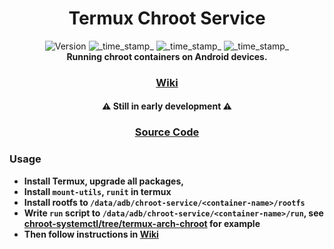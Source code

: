 <h1 align="center">Termux Chroot Service</h1>

<div align="center">
  <!-- Version -->
    <img src="https://img.shields.io/badge/Version-v0.1.0-blue.svg?longCache=true&style=popout-square"
      alt="Version" />
  <!-- Last Updated -->
    <img src="https://img.shields.io/badge/Updated-6.24 2025-green.svg?longCache=true&style=flat-square"
      alt="_time_stamp_" />
  <!-- Min Magisk -->
    <img src="https://img.shields.io/badge/MinMagisk-27.0-red.svg?longCache=true&style=flat-square"
      alt="_time_stamp_" />
  <!-- Min KSU -->
    <img src="https://img.shields.io/badge/MinKernelSU-0.9.5-red.svg?longCache=true&style=flat-square"
      alt="_time_stamp_" /></div>

<div align="center">
  <strong>Running chroot containers on Android devices.
    <h3><a href="https://github.com/5kind/chroot-service/wiki">Wiki</a></h3><h4>⚠ Still in early development ⚠</h4>
</div>

<div align="center">
  <h3>
    <a href="https://github.com/5kind/chroot-service">
      Source Code
    </a>
  </h3>
</div>

### Usage
- Install Termux, upgrade all packages,
- Install `mount-utils`, `runit` in termux
- Install rootfs to `/data/adb/chroot-service/<container-name>/rootfs`
- Write `run` script to `/data/adb/chroot-service/<container-name>/run`, see [chroot-systemctl/tree/termux-arch-chroot](https://github.com/5kind/chroot-systemctl/tree/termux-arch-chroot) for example
- Then follow instructions in [Wiki](https://github.com/5kind/chroot-service/wiki)

